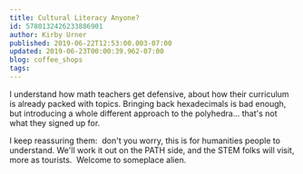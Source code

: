 ```yaml
---
title: Cultural Literacy Anyone?
id: 5780132426233886901
author: Kirby Urner
published: 2019-06-22T12:53:00.003-07:00
updated: 2019-06-23T00:00:39.962-07:00
blog: coffee_shops
tags: 
---
```


I understand how math teachers get defensive, about how their curriculum is already packed with topics.  Bringing back hexadecimals is bad enough, but introducing a whole different approach to the polyhedra... that's not what they signed up for.

I keep reassuring them:  don't you worry, this is for humanities people to understand. We'll work it out on the PATH side, and the STEM folks will visit, more as tourists.  Welcome to someplace alien.